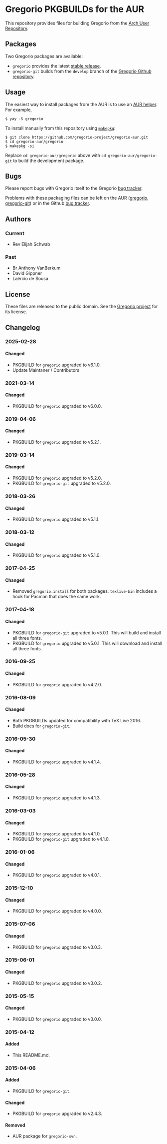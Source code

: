 # Gregorio PKGBUILDs for the AUR

This repository provides files for building Gregorio from the [Arch User Repository](https://aur.archlinux.org).

## Packages

Two Gregorio packages are available:

- `gregorio` provides the latest [stable release](https://github.com/gregorio-project/gregorio/releases).
- `gregorio-git` builds from the `develop` branch of the [Gregorio Github repository](https://github.com/gregorio-project/gregorio/tree/develop).

## Usage

The easiest way to install packages from the AUR is to use an [AUR helper](https://wiki.archlinux.org/index.php/AUR_helpers). For example,

    $ yay -S gregorio

To install manually from this repository using [`makepkg`](https://wiki.archlinux.org/index.php/Makepkg):

    $ git clone https://github.com/gregorio-project/gregorio-aur.git
    $ cd gregorio-aur/gregorio
    $ makepkg -si

Replace `cd gregorio-aur/gregorio` above with `cd gregorio-aur/gregorio-git` to build the development package.

## Bugs

Please report bugs with Gregorio itself to the Gregorio [bug tracker](https://github.com/gregorio-project/gregorio/issues).

Problems with these packaging files can be left on the AUR ([gregorio](https://aur.archlinux.org/packages/gregorio/), [gregorio-git](https://aur.archlinux.org/packages/gregorio-git/)) or in the Github [bug tracker](https://github.com/gregorio-project/gregorio-aur/issues).

## Authors

### Current
- Rev Elijah Schwab

### Past
- Br Anthony VanBerkum
- David Gippner
- Laércio de Sousa

## License

These files are released to the public domain. See the [Gregorio project](https://github.com/gregorio-project/gregorio/tree/master#license) for its license.

## Changelog

### 2025-02-28

#### Changed
- PKGBUILD for `gregorio` upgraded to v6.1.0.
- Update Maintaner / Contributors

### 2021-03-14

#### Changed
- PKGBUILD for `gregorio` upgraded to v6.0.0.

### 2019-04-06

#### Changed
- PKGBUILD for `gregorio` upgraded to v5.2.1.

### 2019-03-14

#### Changed
- PKGBUILD for `gregorio` upgraded to v5.2.0.
- PKGBUILD for `gregorio-git` upgraded to v5.2.0.

### 2018-03-26

#### Changed
- PKGBUILD for `gregorio` upgraded to v5.1.1.

### 2018-03-12

#### Changed
- PKGBUILD for `gregorio` upgraded to v5.1.0.

### 2017-04-25

#### Changed
- Removed `gregorio.install` for both packages. `texlive-bin` includes a hook for Pacman that does the same work.

### 2017-04-18

#### Changed
- PKGBUILD for `gregorio-git` upgraded to v5.0.1. This will build and install all three fonts.
- PKGBUILD for `gregorio` upgraded to v5.0.1. This will download and install all three fonts.

### 2016-09-25

#### Changed
- PKGBUILD for `gregorio` upgraded to v4.2.0.

### 2016-08-09

#### Changed
- Both PKGBUILDs updated for compatibility with TeX Live 2016.
- Build docs for `gregorio-git`.

### 2016-05-30

#### Changed
- PKGBUILD for `gregorio` upgraded to v4.1.4.

### 2016-05-28

#### Changed
- PKGBUILD for `gregorio` upgraded to v4.1.3.

### 2016-03-03

#### Changed
- PKGBUILD for `gregorio` upgraded to v4.1.0.
- PKGBUILD for `gregorio-git` upgraded to v4.1.0.

### 2016-01-06

#### Changed
- PKGBUILD for `gregorio` upgraded to v4.0.1.

### 2015-12-10

#### Changed
- PKGBUILD for `gregorio` upgraded to v4.0.0.

### 2015-07-06

#### Changed
- PKGBUILD for `gregorio` upgraded to v3.0.3.

### 2015-06-01

#### Changed
- PKGBUILD for `gregorio` upgraded to v3.0.2.

### 2015-05-15

#### Changed
- PKGBUILD for `gregorio` upgraded to v3.0.0.

### 2015-04-12

#### Added
- This README.md.

### 2015-04-06

#### Added
- PKGBUILD for `gregorio-git`.

#### Changed
- PKGBUILD for `gregorio` upgraded to v2.4.3.

#### Removed
- AUR package for `gregorio-svn`.
